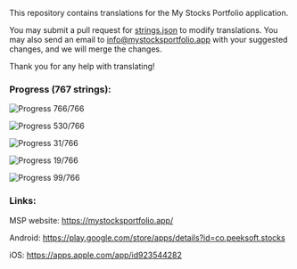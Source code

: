 This repository contains translations for the My Stocks Portfolio application.

You may submit a pull request for [strings.json](https://github.com/mystocksportfolio/translations/blob/main/strings.json) to modify translations. You may also send an email to info@mystocksportfolio.app with your suggested changes, and we will merge the changes.

Thank you for any help with translating!



### Progress (767 strings):

![Progress](https://progress-bar.dev/100?title=en&width=120) 766/766

![Progress](https://progress-bar.dev/69?title=fr&width=120) 530/766

![Progress](https://progress-bar.dev/4?title=de&width=120) 31/766

![Progress](https://progress-bar.dev/2?title=zh&width=120) 19/766

![Progress](https://progress-bar.dev/13?title=zh-Hant-TW&width=120) 99/766



### Links:

MSP website: https://mystocksportfolio.app/

Android: https://play.google.com/store/apps/details?id=co.peeksoft.stocks

iOS: https://apps.apple.com/app/id923544282

